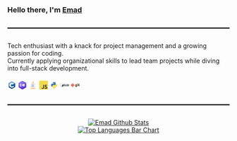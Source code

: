 ### Hello there, I'm <a href="https://github.com/emadram">Emad</a>
<hr style="margin: 30px 0; border: 1px solid #444;">

Tech enthusiast with a knack for project management and a growing passion for coding.  
Currently applying organizational skills to lead team projects while diving into full-stack development.

<div align="left" style="margin-top: 20px;">
  <code><img height="20" alt="C" src="https://raw.githubusercontent.com/github/explore/main/topics/c/c.png"></code>
  <code><img height="20" alt="C#" src="https://raw.githubusercontent.com/github/explore/main/topics/csharp/csharp.png"></code>
  <code><img height="20" alt="Java" src="https://raw.githubusercontent.com/github/explore/main/topics/java/java.png"></code>
  <code><img height="20" alt="JavaScript" src="https://raw.githubusercontent.com/github/explore/80688e429a7d4ef2fca1e82350fe8e3517d3494d/topics/javascript/javascript.png"></code>
  <code><img height="20" alt="Python" src="https://raw.githubusercontent.com/github/explore/main/topics/python/python.png"></code>
  <code><img height="20" alt="Bash" src="https://raw.githubusercontent.com/github/explore/main/topics/bash/bash.png"></code>
  <code><img height="20" alt="Git" src="https://raw.githubusercontent.com/github/explore/main/topics/git/git.png"></code>
</div>

<hr style="margin: 30px 0; border: 1px solid #444;">

<div align="center" style="display: flex; flex-wrap: wrap; justify-content: center; gap: 20px;">
  <a href="https://github.com/emadram">
    <img src="https://github-readme-stats.vercel.app/api?username=emadram&include_all_commits=true&count_private=true&show_icons=true&rank_icon=percentile&line_height=20&title_color=00BFFF&icon_color=00BFFF&text_color=B0E0E6&bg_color=0,000000,1E2A3A" alt="Emad Github Stats"/>
  </a>
</div>

<div align="center">
  <a href="https://github.com/emadram">
    <img src="https://github-readme-stats.vercel.app/api/top-langs/?username=emadram&layout=compact&include_forks=true&title_color=00BFFF&icon_color=00BFFF&text_color=B0E0E6&bg_color=0,000000,1E2A3A" alt="Top Languages Bar Chart"/>
  </a>
</div>
